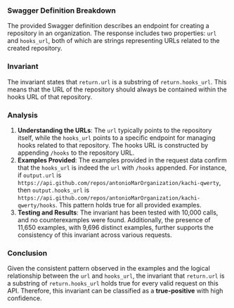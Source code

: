 ### Swagger Definition Breakdown
The provided Swagger definition describes an endpoint for creating a repository in an organization. The response includes two properties: `url` and `hooks_url`, both of which are strings representing URLs related to the created repository.

### Invariant
The invariant states that `return.url` is a substring of `return.hooks_url`. This means that the URL of the repository should always be contained within the hooks URL of that repository.

### Analysis
1. **Understanding the URLs**: The `url` typically points to the repository itself, while the `hooks_url` points to a specific endpoint for managing hooks related to that repository. The hooks URL is constructed by appending `/hooks` to the repository URL. 
2. **Examples Provided**: The examples provided in the request data confirm that the `hooks_url` is indeed the `url` with `/hooks` appended. For instance, if `output.url` is `https://api.github.com/repos/antonioMarOrganization/kachi-qwerty`, then `output.hooks_url` is `https://api.github.com/repos/antonioMarOrganization/kachi-qwerty/hooks`. This pattern holds true for all provided examples.
3. **Testing and Results**: The invariant has been tested with 10,000 calls, and no counterexamples were found. Additionally, the presence of 11,650 examples, with 9,696 distinct examples, further supports the consistency of this invariant across various requests.

### Conclusion
Given the consistent pattern observed in the examples and the logical relationship between the `url` and `hooks_url`, the invariant that `return.url` is a substring of `return.hooks_url` holds true for every valid request on this API. Therefore, this invariant can be classified as a **true-positive** with high confidence.
